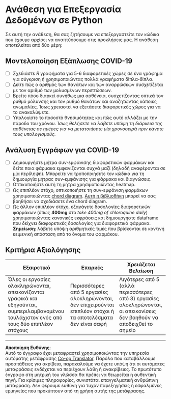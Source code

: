 <!--
CO_OP_TRANSLATOR_METADATA:
{
  "original_hash": "dc8f035ce92e4eaa078ab19caa68267a",
  "translation_date": "2025-08-26T21:06:51+00:00",
  "source_file": "2-Working-With-Data/07-python/assignment.md",
  "language_code": "el"
}
-->
# Ανάθεση για Επεξεργασία Δεδομένων σε Python

Σε αυτή την ανάθεση, θα σας ζητήσουμε να επεξεργαστείτε τον κώδικα που έχουμε αρχίσει να αναπτύσσουμε στις προκλήσεις μας. Η ανάθεση αποτελείται από δύο μέρη:

## Μοντελοποίηση Εξάπλωσης COVID-19

 - [ ] Σχεδιάστε *R* γραφήματα για 5-6 διαφορετικές χώρες σε ένα γράφημα για σύγκριση ή χρησιμοποιώντας πολλά γραφήματα δίπλα-δίπλα.
 - [ ] Δείτε πώς ο αριθμός των θανάτων και των αναρρώσεων συσχετίζεται με τον αριθμό των μολυσμένων περιπτώσεων.
 - [ ] Βρείτε πόσο διαρκεί συνήθως μια ασθένεια, συσχετίζοντας οπτικά τον ρυθμό μόλυνσης και τον ρυθμό θανάτων και αναζητώντας κάποιες ανωμαλίες. Ίσως χρειαστεί να εξετάσετε διαφορετικές χώρες για να το ανακαλύψετε.
 - [ ] Υπολογίστε το ποσοστό θνησιμότητας και πώς αυτό αλλάζει με την πάροδο του χρόνου. *Ίσως θελήσετε να λάβετε υπόψη τη διάρκεια της ασθένειας σε ημέρες για να μετατοπίσετε μία χρονοσειρά πριν κάνετε τους υπολογισμούς.*

## Ανάλυση Εγγράφων για COVID-19

- [ ] Δημιουργήστε μήτρα συν-εμφάνισης διαφορετικών φαρμάκων και δείτε ποια φάρμακα εμφανίζονται συχνά μαζί (δηλαδή αναφέρονται σε μία περίληψη). Μπορείτε να τροποποιήσετε τον κώδικα για τη δημιουργία μήτρας συν-εμφάνισης για φάρμακα και διαγνώσεις.
- [ ] Οπτικοποιήστε αυτή τη μήτρα χρησιμοποιώντας heatmap.
- [ ] Ως επιπλέον στόχο, οπτικοποιήστε τη συν-εμφάνιση φαρμάκων χρησιμοποιώντας [chord diagram](https://en.wikipedia.org/wiki/Chord_diagram). [Αυτή η βιβλιοθήκη](https://pypi.org/project/chord/) μπορεί να σας βοηθήσει να σχεδιάσετε ένα chord diagram.
- [ ] Ως άλλον επιπλέον στόχο, εξαγάγετε δοσολογίες διαφορετικών φαρμάκων (όπως **400mg** στο *take 400mg of chloroquine daily*) χρησιμοποιώντας κανονικές εκφράσεις και δημιουργήστε dataframe που δείχνει διαφορετικές δοσολογίες για διαφορετικά φάρμακα. **Σημείωση**: λάβετε υπόψη αριθμητικές τιμές που βρίσκονται σε κοντινή κειμενική απόσταση από το όνομα του φαρμάκου.

## Κριτήρια Αξιολόγησης

Εξαιρετικό | Επαρκές | Χρειάζεται Βελτίωση
--- | --- | -- |
Όλες οι εργασίες ολοκληρώνονται, απεικονίζονται γραφικά και εξηγούνται, συμπεριλαμβανομένου τουλάχιστον ενός από τους δύο επιπλέον στόχους | Περισσότερες από 5 εργασίες ολοκληρώνονται, δεν επιχειρούνται επιπλέον στόχοι ή τα αποτελέσματα δεν είναι σαφή | Λιγότερες από 5 (αλλά περισσότερες από 3) εργασίες ολοκληρώνονται, οι απεικονίσεις δεν βοηθούν να αποδειχθεί το σημείο

---

**Αποποίηση Ευθύνης**:  
Αυτό το έγγραφο έχει μεταφραστεί χρησιμοποιώντας την υπηρεσία αυτόματης μετάφρασης [Co-op Translator](https://github.com/Azure/co-op-translator). Παρόλο που καταβάλλουμε προσπάθειες για ακρίβεια, παρακαλούμε να έχετε υπόψη ότι οι αυτόματες μεταφράσεις ενδέχεται να περιέχουν λάθη ή ανακρίβειες. Το πρωτότυπο έγγραφο στη μητρική του γλώσσα θα πρέπει να θεωρείται η αυθεντική πηγή. Για κρίσιμες πληροφορίες, συνιστάται επαγγελματική ανθρώπινη μετάφραση. Δεν φέρουμε ευθύνη για τυχόν παρεξηγήσεις ή εσφαλμένες ερμηνείες που προκύπτουν από τη χρήση αυτής της μετάφρασης.
